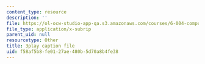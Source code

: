 ```yaml
---
content_type: resource
description: ''
file: https://ol-ocw-studio-app-qa.s3.amazonaws.com/courses/6-004-computation-structures-spring-2017/f58af5b8fe0127ae480b5d70a8b4fe38_v-5w8ZDIa4w.srt
file_type: application/x-subrip
parent_uid: null
resourcetype: Other
title: 3play caption file
uid: f58af5b8-fe01-27ae-480b-5d70a8b4fe38
---
```

